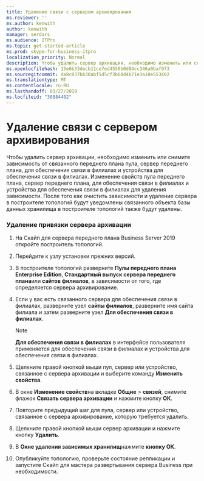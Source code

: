 ```yaml
---
title: Удаление связи с сервером архивирования
ms.reviewer: ''
ms.author: kenwith
author: kenwith
manager: serdars
ms.audience: ITPro
ms.topic: get-started-article
ms.prod: skype-for-business-itpro
localization_priority: Normal
description: Чтобы удалить сервер архивации, необходимо изменить или снимите зависимость на связанный с ним пул переднего плана, сервер переднего плана, для обеспечения связи в филиалах и устройства для обеспечения связи в филиалах. Изменение свойств пула переднего плана сервера переднего плана, для обеспечения связи в филиалах и устройства для обеспечения связи в филиалах, удалить зависимость. После того как очистить зависимости и удаление сервера в построителе топологий, будут уведомлены связанного объекта базы данных хранилища в построителе топологий также будут удалены.
ms.openlocfilehash: 15e6b33decb11ce7ed4550b0d84cc346a0baf073
ms.sourcegitcommit: da8c037bb30abf5d5cf3b60d4b71e3a10e553402
ms.translationtype: MT
ms.contentlocale: ru-RU
ms.lasthandoff: 03/27/2019
ms.locfileid: "30884402"
---
```

# <a name="remove-the-archiving-server-association"></a>Удаление связи с сервером архивирования

Чтобы удалить сервер архивации, необходимо изменить или снимите зависимость от связанного переднего плана пула, сервер переднего плана, для обеспечения связи в филиалах и устройства для обеспечения связи в филиалах. Изменение свойств пула переднего плана, сервер переднего плана, для обеспечения связи в филиалах и устройства для обеспечения связи в филиалах для удаления зависимости. После того как очистить зависимости и удаление сервера в построителе топологий будут уведомлены связанного объекта базы данных хранилища в построителе топологий также будут удалены.
  
### <a name="to-remove-the-archiving-server-association"></a>Удаление привязки сервера архивации

1. На Скайп для сервера переднего плана Business Server 2019 откройте построитель топологий.
    
2. Перейдите к узлу установки прежних версий.
    
3. В построителе топологий разверните **Пулы переднего плана Enterprise Edition**, **Стандартный выпуск сервера переднего плана**или **сайтов филиалов**, в зависимости от того, где определяется сервера архивирование.
    
4. Если у вас есть связанного сервера для обеспечения связи в филиалах, разверните узел **сайты филиалов**, разверните имя сайта филиала и затем разверните узел **Для обеспечения связи в филиалах**.
    
    > [!NOTE]
    > **Для обеспечения связи в филиалах** в интерфейсе пользователя применяется для обеспечения связи в филиалах и устройства для обеспечения связи в филиалах. 
  
5. Щелкните правой кнопкой мыши пул, сервер или устройство, связанное с сервера архивации и выберите команду **Изменить свойства**.
    
6. В окне **Изменение свойств**на вкладке **Общие** > **связей**, снимите флажок **Связать сервера архивации** и нажмите кнопку **ОК**.
    
7. Повторите предыдущий шаг для пула, сервер или устройство, связанное с сервера архивирование, которую требуется удалить.
    
8. Щелкните правой кнопкой мыши сервер архивации и нажмите кнопку **Удалить**.
    
9. В **Окне удаления зависимых хранилищ**нажмите **кнопку ОК**.
    
10. Опубликуйте топологию, проверьте состояние репликации и запустите Скайп для мастера развертывания сервера Business при необходимости. 
    

